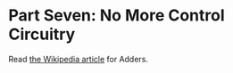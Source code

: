 # Part Seven: No More Control Circuitry

Read [the Wikipedia article](https://en.wikipedia.org/wiki/Adder_(electronics)) for Adders.
